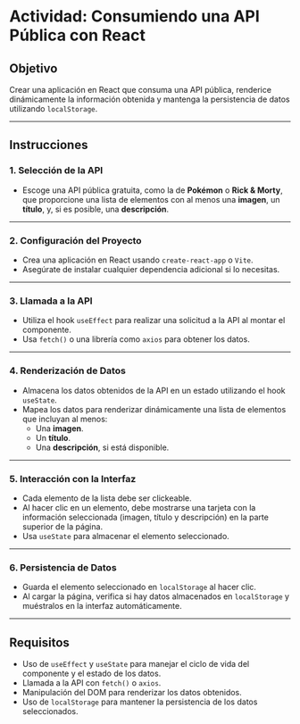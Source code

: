 # Actividad: Consumiendo una API Pública con React

## Objetivo
Crear una aplicación en React que consuma una API pública, renderice dinámicamente la información obtenida y mantenga la persistencia de datos utilizando `localStorage`.

---

## Instrucciones

### 1. Selección de la API
- Escoge una API pública gratuita, como la de **Pokémon** o **Rick & Morty**, que proporcione una lista de elementos con al menos una **imagen**, un **título**, y, si es posible, una **descripción**.

---

### 2. Configuración del Proyecto
- Crea una aplicación en React usando `create-react-app` o `Vite`.
- Asegúrate de instalar cualquier dependencia adicional si lo necesitas.

---

### 3. Llamada a la API
- Utiliza el hook `useEffect` para realizar una solicitud a la API al montar el componente.
- Usa `fetch()` o una librería como `axios` para obtener los datos.

---

### 4. Renderización de Datos
- Almacena los datos obtenidos de la API en un estado utilizando el hook `useState`.
- Mapea los datos para renderizar dinámicamente una lista de elementos que incluyan al menos:
  - Una **imagen**.
  - Un **título**.
  - Una **descripción**, si está disponible.

---

### 5. Interacción con la Interfaz
- Cada elemento de la lista debe ser clickeable.
- Al hacer clic en un elemento, debe mostrarse una tarjeta con la información seleccionada (imagen, título y descripción) en la parte superior de la página.
- Usa `useState` para almacenar el elemento seleccionado.

---

### 6. Persistencia de Datos
- Guarda el elemento seleccionado en `localStorage` al hacer clic.
- Al cargar la página, verifica si hay datos almacenados en `localStorage` y muéstralos en la interfaz automáticamente.

---

## Requisitos
- Uso de `useEffect` y `useState` para manejar el ciclo de vida del componente y el estado de los datos.
- Llamada a la API con `fetch()` o `axios`.
- Manipulación del DOM para renderizar los datos obtenidos.
- Uso de `localStorage` para mantener la persistencia de los datos seleccionados.